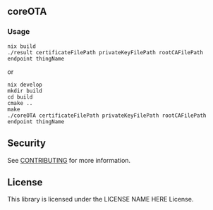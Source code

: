 ## coreOTA

### Usage

```
nix build
./result certificateFilePath privateKeyFilePath rootCAFilePath endpoint thingName
```

or

```
nix develop
mkdir build
cd build
cmake ..
make
./coreOTA certificateFilePath privateKeyFilePath rootCAFilePath endpoint thingName
```

## Security

See [CONTRIBUTING](CONTRIBUTING.md#security-issue-notifications) for more
information.

## License

This library is licensed under the LICENSE NAME HERE License.
